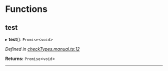 

# Functions

<a id="test"></a>

##  test

▸ **test**(): `Promise`<`void`>

*Defined in [checkTypes.manual.ts:12](https://github.com/polkadot-js/api/blob/5a857a3/packages/api/src/checkTypes.manual.ts#L12)*

**Returns:** `Promise`<`void`>

___

